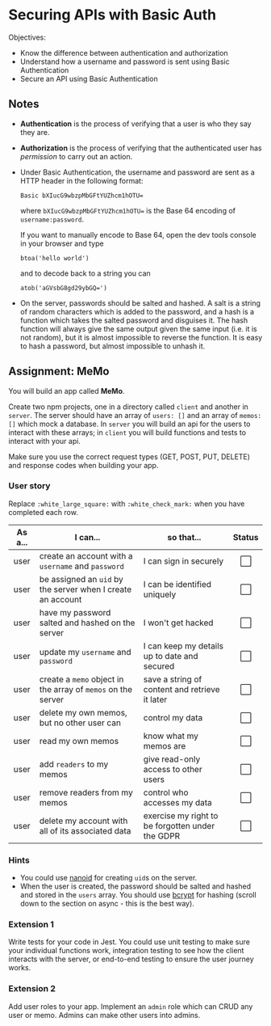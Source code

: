 # Securing APIs with Basic Auth

Objectives:
- Know the difference between authentication and authorization
- Understand how a username and password is sent using Basic Authentication
- Secure an API using Basic Authentication

## Notes

-   **Authentication** is the process of verifying that a user is who they say they are.

-   **Authorization** is the process of verifying that the authenticated user has *permission* to carry out an action.

-   Under Basic Authentication, the username and password are sent as a HTTP header in the following format:
    ```
    Basic bXIucG9wbzpMbGFtYUZhcm1hOTU=
    ```
    where `bXIucG9wbzpMbGFtYUZhcm1hOTU=` is the Base 64 encoding of `username:password`.

    If you want to manually encode to Base 64, open the dev tools console in your browser and type
    ```
    btoa('hello world')
    ```
    and to decode back to a string you can
    ```
    atob('aGVsbG8gd29ybGQ=')
    ```

-   On the server, passwords should be salted and hashed. A salt is a string of random characters which is added to the password, and a hash is a function which takes the salted password and disguises it. The hash function will always give the same output given the same input (i.e. it is not random), but it is almost impossible to reverse the function. It is easy to hash a password, but almost impossible to unhash it.

## Assignment: MeMo

You will build an app called **MeMo**.

Create two npm projects, one in a directory called `client` and another in `server`. The server should have an array of `users: []` and an array of `memos: []` which mock a database. In `server` you will build an api for the users to interact with these arrays; in `client` you will build functions and tests to interact with your api.

Make sure you use the correct request types (GET, POST, PUT, DELETE) and response codes when building your app.

### User story

Replace `:white_large_square:` with `:white_check_mark:` when you have completed each row.

| As a... | I can... | so that... | Status |
| :---: | --- | --- | :---: |
| user | create an account with a `username` and `password` | I can sign in securely | :white_large_square: |
| user | be assigned an `uid` by the server when I create an account | I can be identified uniquely | :white_large_square: |
| user | have my password salted and hashed on the server | I won't get hacked | :white_large_square: |
| user | update my `username` and `password` | I can keep my details up to date and secured | :white_large_square: |
| user | create a `memo` object in the array of `memos` on the server | save a string of content and retrieve it later | :white_large_square: |
| user | delete my own memos, but no other user can | control my data | :white_large_square: |
| user | read my own memos | know what my memos are | :white_large_square: |
| user | add `readers` to my memos | give read-only access to other users | :white_large_square: |
| user | remove readers from my memos | control who accesses my data | :white_large_square: |
| user | delete my account with all of its associated data | exercise my right to be forgotten under the GDPR | :white_large_square: |

### Hints

 - You could use [nanoid](https://www.npmjs.com/package/nanoid) for creating `uid`s on the server.
 - When the user is created, the password should be salted and hashed and stored in the `users` array. You should use [bcrypt](https://www.npmjs.com/package/bcrypt) for hashing (scroll down to the section on async - this is the best way).

### Extension 1

Write tests for your code in Jest. You could use unit testing to make sure your individual functions work, integration testing to see how the client interacts with the server, or end-to-end testing to ensure the user journey works.

### Extension 2

Add user roles to your app. Implement an `admin` role which can CRUD any user or memo. Admins can make other users into admins.
